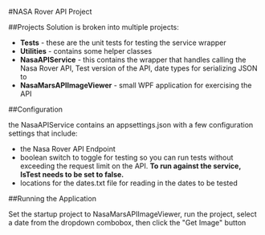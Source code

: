 #NASA Rover API Project

##Projects
Solution is broken into multiple projects:

- **Tests** - these are the unit tests for testing the service wrapper
- **Utilities** - contains some helper classes
- **NasaAPIService** - this contains the wrapper that handles calling the Nasa Rover API, Test version of the API, date types for serializing JSON to
- **NasaMarsAPIImageViewer** - small WPF application for exercising the API

##Configuration

the NasaAPIService contains an appsettings.json with a few configuration settings that include:

- the Nasa Rover API Endpoint
- boolean switch to toggle for testing so you can run tests without exceeding the request limit on the API.  **To run against the service, IsTest needs to be set to false.**
- locations for the dates.txt file for reading in the dates to be tested


##Running the Application

Set the startup project to NasaMarsAPIImageViewer, run the project, select a date from the dropdown combobox, then click the "Get Image" button